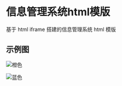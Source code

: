 # 信息管理系统html模版

基于 html iframe 搭建的信息管理系统 html 模版

## 示例图

![橙色](https://github.com/jefferyexample/info_manager_template1/blob/master/%E6%A9%99%E8%89%B2/WechatIMG90.png?raw=true)

![蓝色](https://github.com/jefferyexample/info_manager_template1/blob/master/%E8%93%9D%E8%89%B2/WechatIMG91.png?raw=true)

